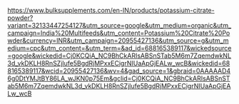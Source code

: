 https://www.bulksupplements.com/en-IN/products/potassium-citrate-powder?variant=32133447254127&utm_source=google&utm_medium=organic&utm_campaign=India%20Multifeeds&utm_content=Potassium%20Citrate%20Powder&currency=INR&utm_campaign=20955427136&utm_source=g&utm_medium=cpc&utm_content=&utm_term=&ad_id=688165389117&wickedsource=google&wickedid=Cj0KCQiA_NC9BhCkARIsABSnSTab5M6m7ZqemdwkNL3d_vkDKLH8RnSZjlufe5BgdRjMPxxECigrNIUaApGjEALw_wcB&wickedid=688165389117&wcid=20955427136&wv=4&gad_source=1&gbraid=0AAAAAD46g0DtYMJtBY86LA_wJKN0p75Em&gclid=Cj0KCQiA_NC9BhCkARIsABSnSTab5M6m7ZqemdwkNL3d_vkDKLH8RnSZjlufe5BgdRjMPxxECigrNIUaApGjEALw_wcB